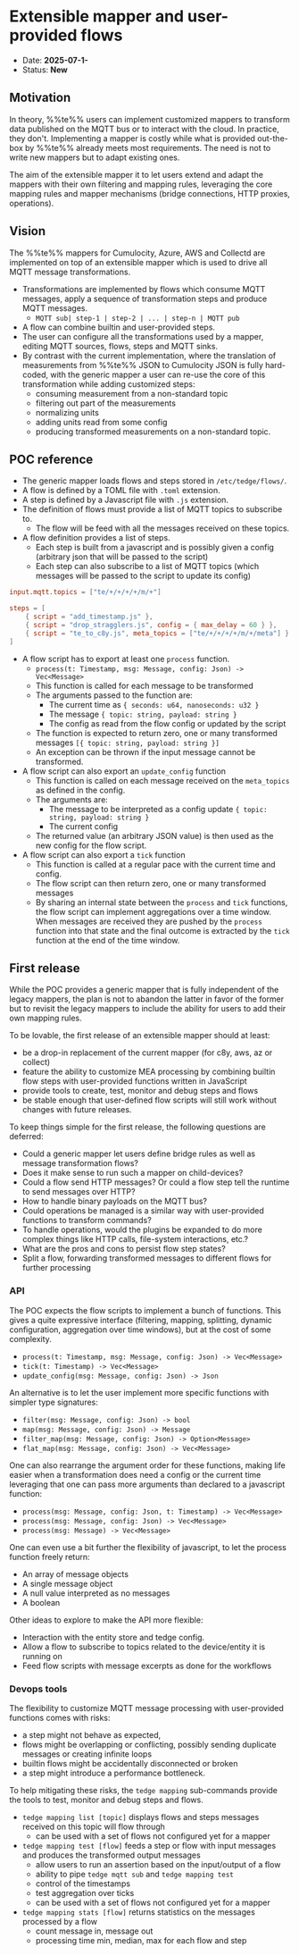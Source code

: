 # Extensible mapper and user-provided flows

* Date: __2025-07-1-__
* Status: __New__

## Motivation

In theory, %%te%% users can implement customized mappers to transform data published on the MQTT bus
or to interact with the cloud. In practice, they don't.
Implementing a mapper is costly while what is provided out-the-box by %%te%% already meets most requirements.
The need is not to write new mappers but to adapt existing ones.

The aim of the extensible mapper it to let users extend and adapt the mappers with their own filtering and mapping rules,
leveraging the core mapping rules and mapper mechanisms (bridge connections, HTTP proxies, operations).

## Vision

The %%te%% mappers for Cumulocity, Azure, AWS and Collectd are implemented on top of an extensible mapper
which is used to drive all MQTT message transformations.
- Transformations are implemented by flows which consume MQTT messages, apply a sequence of transformation steps and produce MQTT messages.
  - `MQTT sub| step-1 | step-2 | ... | step-n | MQTT pub`
- A flow can combine builtin and user-provided steps.
- The user can configure all the transformations used by a mapper,
  editing MQTT sources, flows, steps and MQTT sinks.
- By contrast with the current implementation, where the translation of measurements from %%te%% JSON to Cumulocity JSON
  is fully hard-coded, with the generic mapper a user can re-use the core of this transformation while adding customized steps:
  - consuming measurement from a non-standard topic
  - filtering out part of the measurements
  - normalizing units
  - adding units read from some config
  - producing transformed measurements on a non-standard topic.

## POC reference

- The generic mapper loads flows and steps stored in `/etc/tedge/flows/`.
- A flow is defined by a TOML file with `.toml` extension.
- A step is defined by a Javascript file with `.js` extension.
- The definition of flows must provide a list of MQTT topics to subscribe to.
  - The flow will be feed with all the messages received on these topics.
- A flow definition provides a list of steps.
  - Each step is built from a javascript and is possibly given a config (arbitrary json that will be passed to the script)
  - Each step can also subscribe to a list of MQTT topics (which messages will be passed to the script to update its config)

```toml
input.mqtt.topics = ["te/+/+/+/+/m/+"]

steps = [
    { script = "add_timestamp.js" },
    { script = "drop_stragglers.js", config = { max_delay = 60 } },
    { script = "te_to_c8y.js", meta_topics = ["te/+/+/+/+/m/+/meta"] }
]
```

- A flow script has to export at least one `process` function.
  - `process(t: Timestamp, msg: Message, config: Json) -> Vec<Message>` 
  - This function is called for each message to be transformed
  - The arguments passed to the function are:
    - The current time as `{ seconds: u64, nanoseconds: u32 }` 
    - The message `{ topic: string, payload: string }`
    - The config as read from the flow config or updated by the script
  - The function is expected to return zero, one or many transformed messages `[{ topic: string, payload: string }]`
  - An exception can be thrown if the input message cannot be transformed.
- A flow script can also export an `update_config` function
  - This function is called on each message received on the `meta_topics` as defined in the config.
  - The arguments are:
    - The message to be interpreted as a config update `{ topic: string, payload: string }`
    - The current config
   - The returned value (an arbitrary JSON value) is then used as the new config for the flow script.
- A flow script can also export a `tick` function
  - This function is called at a regular pace with the current time and config.
  - The flow script can then return zero, one or many transformed messages
  - By sharing an internal state between the `process` and `tick` functions,
    the flow script can implement aggregations over a time window.
    When messages are received they are pushed by the `process` function into that state
    and the final outcome is extracted by the `tick` function at the end of the time window.

## First release

While the POC provides a generic mapper that is fully independent of the legacy mappers,
the plan is not to abandon the latter in favor of the former
but to revisit the legacy mappers to include the ability for users to add their own mapping rules.

To be lovable, the first release of an extensible mapper should at least:

- be a drop-in replacement of the current mapper (for c8y, aws, az or collect)
- feature the ability to customize MEA processing by combining builtin flow steps with user-provided functions written in JavaScript
- provide tools to create, test, monitor and debug steps and flows
- be stable enough that user-defined flow scripts will still work without changes with future releases.

To keep things simple for the first release, the following questions are deferred:

- Could a generic mapper let users define bridge rules as well as message transformation flows?
- Does it make sense to run such a mapper on child-devices?
- Could a flow send HTTP messages? Or could a flow step tell the runtime to send messages over HTTP?
- How to handle binary payloads on the MQTT bus? 
- Could operations be managed is a similar way with user-provided functions to transform commands?
- To handle operations, would the plugins be expanded to do more complex things like HTTP calls, file-system interactions, etc.? 
- What are the pros and cons to persist flow step states?
- Split a flow, forwarding transformed messages to different flows for further processing

### API

The POC expects the flow scripts to implement a bunch of functions. This gives a quite expressive interface
(filtering, mapping, splitting, dynamic configuration, aggregation over time windows), but at the cost of some complexity.

- `process(t: Timestamp, msg: Message, config: Json) -> Vec<Message>`
- `tick(t: Timestamp) -> Vec<Message>`
- `update_config(msg: Message, config: Json) -> Json`

An alternative is to let the user implement more specific functions with simpler type signatures:

- `filter(msg: Message, config: Json) -> bool`
- `map(msg: Message, config: Json) -> Message`
- `filter_map(msg: Message, config: Json) -> Option<Message>`
- `flat_map(msg: Message, config: Json) -> Vec<Message>`

One can also rearrange the argument order for these functions,
making life easier when a transformation does need a config or the current time
leveraging that one can pass more arguments than declared to a javascript function:

- `process(msg: Message, config: Json, t: Timestamp) -> Vec<Message>`
- `process(msg: Message, config: Json) -> Vec<Message>`
- `process(msg: Message) -> Vec<Message>`

One can even use a bit further the flexibility of javascript, to let the process function freely return:
- An array of message objects
- A single message object
- A null value interpreted as no messages
- A boolean

Other ideas to explore to make the API more flexible:

- Interaction with the entity store and tedge config.
- Allow a flow to subscribe to topics related to the device/entity it is running on
- Feed flow scripts with message excerpts as done for the workflows

### Devops tools

The flexibility to customize MQTT message processing with user-provided functions comes with risks:
- a step might not behave as expected,
- flows might be overlapping or conflicting, possibly sending duplicate messages or creating infinite loops
- builtin flows might be accidentally disconnected or broken
- a step might introduce a performance bottleneck.

To help mitigating these risks, the `tedge mapping` sub-commands provide the tools to test, monitor and debug steps and flows.

- `tedge mapping list [topic]` displays flows and steps messages received on this topic will flow through
  - can be used with a set of flows not configured yet for a mapper
- `tedge mapping test [flow]` feeds a step or flow with input messages and produces the transformed output messages
  - allow users to run an assertion based on the input/output of a flow
  - ability to pipe `tedge mqtt sub` and `tedge mapping test`
  - control of the timestamps
  - test aggregation over ticks
  - can be used with a set of flows not configured yet for a mapper
- `tedge mapping stats [flow]` returns statistics on the messages processed by a flow
  - count message in, message out
  - processing time min, median, max for each flow and step

